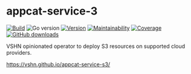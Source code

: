 # appcat-service-3

[![Build](https://img.shields.io/github/workflow/status/vshn/appcat-service-3/Test)][build]
![Go version](https://img.shields.io/github/go-mod/go-version/vshn/appcat-service-3)
[![Version](https://img.shields.io/github/v/release/vshn/appcat-service-3)][releases]
[![Maintainability](https://img.shields.io/codeclimate/maintainability/vshn/appcat-service-3)][codeclimate]
[![Coverage](https://img.shields.io/codeclimate/coverage/vshn/appcat-service-3)][codeclimate]
[![GitHub downloads](https://img.shields.io/github/downloads/vshn/appcat-service-3/total)][releases]

[build]: https://github.com/vshn/appcat-service-3/actions?query=workflow%3ATest
[releases]: https://github.com/vshn/appcat-service-3/releases
[codeclimate]: https://codeclimate.com/github/vshn/appcat-service-3

VSHN opinionated operator to deploy S3 resources on supported cloud providers.

https://vshn.github.io/appcat-service-s3/
